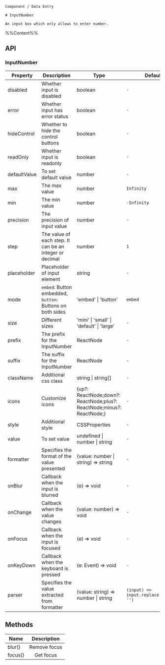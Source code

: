 `````
Component / Data Entry

# InputNumber

An input box which only allows to enter number.
`````

%%Content%%

## API

### InputNumber

|Property|Description|Type|DefaultValue|Version|
|---|---|---|---|---|
|disabled|Whether input is disabled|boolean |`-`|-|
|error|Whether input has error status|boolean |`-`|-|
|hideControl|Whether to hide the control buttons|boolean |`-`|-|
|readOnly|Whether input is readonly|boolean |`-`|2.17.0|
|defaultValue|To set default value|number |`-`|-|
|max|The max value|number |`Infinity`|-|
|min|The min value|number |`-Infinity`|-|
|precision|The precision of input value|number |`-`|-|
|step|The value of each step. It can be an integer or decimal|number |`1`|-|
|placeholder|Placeholder of input element|string |`-`|-|
|mode|`embed`: Button embedded, `button`: Buttons on both sides|'embed' \| 'button' |`embed`|-|
|size|Different sizes|'mini' \| 'small' \| 'default' \| 'large' |`-`|-|
|prefix|The prefix for the InputNumber|ReactNode |`-`|-|
|suffix|The suffix for the InputNumber|ReactNode |`-`|-|
|className|Additional css class|string \| string[] |`-`|-|
|icons|Customize icons|{up?: ReactNode;down?: ReactNode;plus?: ReactNode;minus?: ReactNode;} |`-`|-|
|style|Additional style|CSSProperties |`-`|-|
|value|To set value|undefined \| number \| string |`-`|-|
|formatter|Specifies the format of the value presented|(value: number \| string) => string |`-`|-|
|onBlur|Callback when the input is blurred|(e) => void |`-`|-|
|onChange|Callback when the value changes|(value: number) => void |`-`|-|
|onFocus|Callback when the input is focused|(e) => void |`-`|-|
|onKeyDown|Callback when the keyboard is pressed|(e: Event) => void |`-`|-|
|parser|Specifies the value extracted from formatter|(value: string) => number \| string |`(input) => input.replace(/[^\w\.-]+/g, '')`|-|

## Methods

|Name|Description|
|---|:---:|
|blur()|Remove focus|
|focus()|Get focus|
